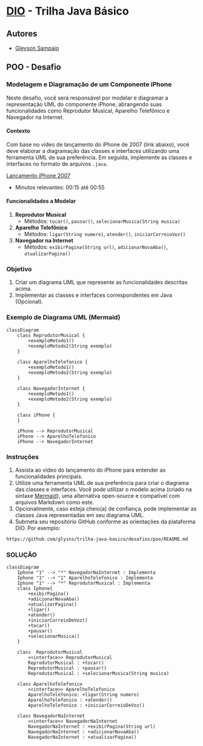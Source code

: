 # [DIO](www.dio.me) - Trilha Java Básico

## Autores
- [Gleyson Sampaio](https://github.com/glysns)

## POO - Desafio

### Modelagem e Diagramação de um Componente iPhone

Neste desafio, você será responsável por modelar e diagramar a representação UML do componente iPhone, abrangendo suas funcionalidades como Reprodutor Musical, Aparelho Telefônico e Navegador na Internet.

#### Contexto
Com base no vídeo de lançamento do iPhone de 2007 (link abaixo), você deve elaborar a diagramação das classes e interfaces utilizando uma ferramenta UML de sua preferência. Em seguida, implemente as classes e interfaces no formato de arquivos `.java`.

[Lançamento iPhone 2007](https://www.youtube.com/watch?v=9ou608QQRq8)
- Minutos relevantes: 00:15 até 00:55

#### Funcionalidades a Modelar
1. **Reprodutor Musical**
   - Métodos: `tocar()`, `pausar()`, `selecionarMusica(String musica)`
2. **Aparelho Telefônico**
   - Métodos: `ligar(String numero)`, `atender()`, `iniciarCorreioVoz()`
3. **Navegador na Internet**
   - Métodos: `exibirPagina(String url)`, `adicionarNovaAba()`, `atualizarPagina()`

### Objetivo
1. Criar um diagrama UML que represente as funcionalidades descritas acima.
2. Implementar as classes e interfaces correspondentes em Java (Opcional).

### Exemplo de Diagrama UML (Mermaid)
```mermaid
classDiagram
    class ReprodutorMusical {
        +exemploMetodo1()
        +exemploMetodo2(String exemplo)
    }

    class AparelhoTelefonico {
        +exemploMetodo1()
        +exemploMetodo2(String exemplo)
    }

    class NavegadorInternet {
        +exemploMetodo1()
        +exemploMetodo2(String exemplo)
    }

    class iPhone {
    }

    iPhone --> ReprodutorMusical
    iPhone --> AparelhoTelefonico
    iPhone --> NavegadorInternet
```

### Instruções
1. Assista ao vídeo do lançamento do iPhone para entender as funcionalidades principais.
2. Utilize uma ferramenta UML de sua preferência para criar o diagrama das classes e interfaces. Você pode utilizar o modelo acima (criado na sintaxe [Mermaid](https://mermaid.js.org/)), uma alternativa open-source e compatível com arquivos Markdown como este.
3. Opcionalmente, caso esteja cheio(a) de confiança, pode implementar as classes Java representadas em seu diagrama UML.
4. Submeta seu repositório GitHub conforme as orientações da plataforma DIO. Por exemplo:

```bash
https://github.com/glysns/trilha-java-basico/desafios/poo/README.md
```` 

### SOLUÇÃO
```mermaid
classDiagram
    Iphone "1" --> "*" NavegadorNaInternet : Implementa
    Iphone "1" --> "1" AparelhoTelefonico : Implementa
    Iphone "1" --> "*" ReprodutorMusical : Implementa
    class Iphone{
        +exibirPagina()
        +adicionarNovaAba()
        +atualizarPagina()
        +ligar()
        +atender()
        +iniciarCorreioDeVoz()
        +tocar()
        +pausar()
        +selecionarMusica()
    }

    class  ReprodutorMusical
        <<interface>> ReprodutorMusical
        ReprodutorMusical : +tocar()
        ReprodutorMusical : +pausar()
        ReprodutorMusical : +selecionarMusica(String musica)

    class AparelhoTelefonico
        <<interface>> AparelhoTelefonico
        AparelhoTelefonico: +ligar(String numero)
        AparelhoTelefonico : +atender()
        AparelhoTelefonico : +iniciarCorreioDeVoz()

    class NavegadorNaInternet
        <<interface>> NavegadorNaInternet
        NavegadorNaInternet : +exibirPagina(String url)
        NavegadorNaInternet : +adicionarNovaAba()
        NavegadorNaInternet : +atualizarPagina()
```

